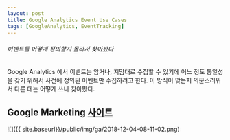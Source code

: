 ```yaml
---
layout: post
title: Google Analytics Event Use Cases
tags: [GoogleAnalytics, EventTracking]
---
```


###### 이벤트를 어떻게 정의할지 몰라서 찾아봤다

Google Analytics 에서 이벤트는 암거나, 지맘대로 수집할 수 있기에 어느 정도 통일성을 갖기 위해서 사전에 정의된 이벤트만 수집하려고 한다. 이 방식이 맞는지 의문스러워서 다른 데는 어떻게 쓰나 찾아봤다.

## Google Marketing [사이트](https://marketingplatform.google.com/intl/ko_ALL/about/)

![]({{ site.baseurl}}/public/img/ga/2018-12-04-08-11-02.png)
